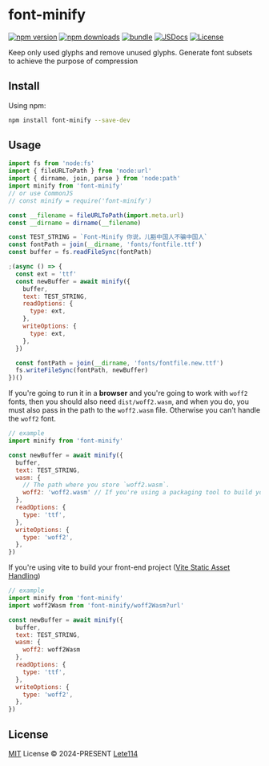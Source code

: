 # font-minify

[![npm version][npm-version-src]][npm-version-href]
[![npm downloads][npm-downloads-src]][npm-downloads-href]
[![bundle][bundle-src]][bundle-href]
[![JSDocs][jsdocs-src]][jsdocs-href]
[![License][license-src]][license-href]

Keep only used glyphs and remove unused glyphs. Generate font subsets to achieve the purpose of compression

## Install

Using npm:

```bash
npm install font-minify --save-dev
```

## Usage

```js
import fs from 'node:fs'
import { fileURLToPath } from 'node:url'
import { dirname, join, parse } from 'node:path'
import minify from 'font-minify'
// or use CommonJS
// const minify = require('font-minify')

const __filename = fileURLToPath(import.meta.url)
const __dirname = dirname(__filename)

const TEST_STRING = `Font-Minify 你说，儿豁中国人不骗中国人`
const fontPath = join(__dirname, 'fonts/fontfile.ttf')
const buffer = fs.readFileSync(fontPath)

;(async () => {
  const ext = 'ttf'
  const newBuffer = await minify({
    buffer,
    text: TEST_STRING,
    readOptions: {
      type: ext,
    },
    writeOptions: {
      type: ext,
    },
  })

  const fontPath = join(__dirname, 'fonts/fontfile.new.ttf')
  fs.writeFileSync(fontPath, newBuffer)
})()
```

If you're going to run it in a **browser** and you're going to work with `woff2` fonts, then you should also need `dist/woff2.wasm`, and when you do, you must also pass in the path to the `woff2.wasm` file. Otherwise you can't handle the `woff2` font.

```js
// example
import minify from 'font-minify'

const newBuffer = await minify({
  buffer,
  text: TEST_STRING,
  wasm: {
    // The path where you store `woff2.wasm`.
    woff2: 'woff2.wasm' // If you're using a packaging tool to build your front-end project, then you should put `woff2.wasm` in the `public` directory
  },
  readOptions: {
    type: 'ttf',
  },
  writeOptions: {
    type: 'woff2',
  },
})
```
If you're using vite to build your front-end project ([Vite Static Asset Handling](https://vitejs.dev/guide/assets.html))
```js
// example
import minify from 'font-minify'
import woff2Wasm from 'font-minify/woff2Wasm?url'

const newBuffer = await minify({
  buffer,
  text: TEST_STRING,
  wasm: {
    woff2: woff2Wasm
  },
  readOptions: {
    type: 'ttf',
  },
  writeOptions: {
    type: 'woff2',
  },
})
```

## License

[MIT](./LICENSE) License © 2024-PRESENT [Lete114](https://github.com/lete114)

<!-- Badges -->

[npm-version-src]: https://img.shields.io/npm/v/font-minify?style=flat&colorA=080f12&colorB=1fa669
[npm-version-href]: https://npmjs.com/package/font-minify
[npm-downloads-src]: https://img.shields.io/npm/dm/font-minify?style=flat&colorA=080f12&colorB=1fa669
[npm-downloads-href]: https://npmjs.com/package/font-minify
[bundle-src]: https://img.shields.io/bundlephobia/minzip/font-minify?style=flat&colorA=080f12&colorB=1fa669&label=minzip
[bundle-href]: https://bundlephobia.com/result?p=font-minify
[license-src]: https://img.shields.io/github/license/lete114/font-minify.svg?style=flat&colorA=080f12&colorB=1fa669
[license-href]: https://github.com/lete114/font-minify/blob/main/LICENSE
[jsdocs-src]: https://img.shields.io/badge/jsdocs-reference-080f12?style=flat&colorA=080f12&colorB=1fa669
[jsdocs-href]: https://www.jsdocs.io/package/font-minify
